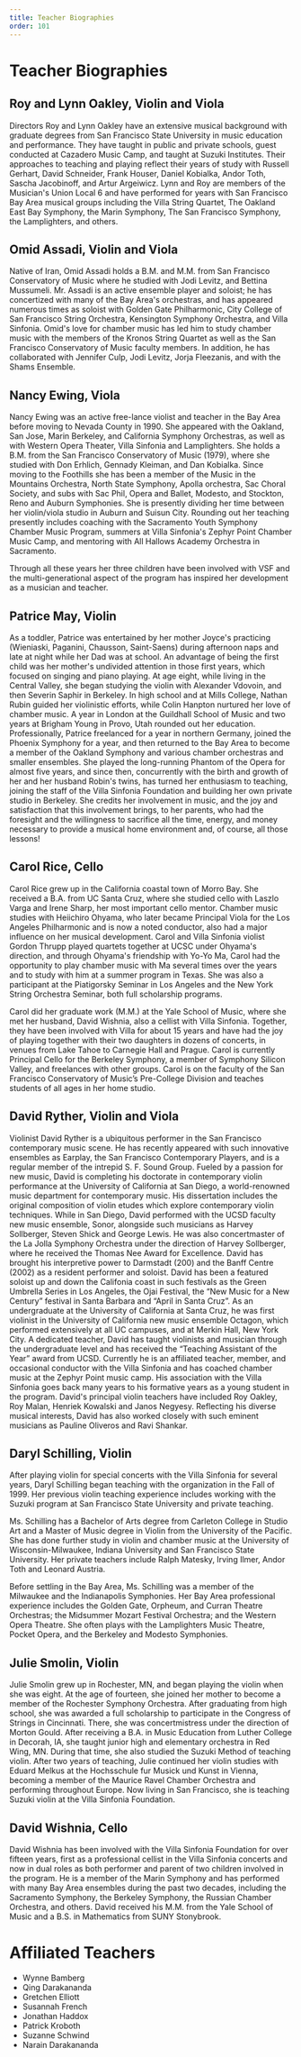 ```yaml
---
title: Teacher Biographies
order: 101
---
```


# Teacher Biographies

## Roy and Lynn Oakley, Violin and Viola

Directors Roy and Lynn Oakley have an extensive musical background with graduate degrees from San Francisco State University in music education and performance. They have taught in public and private schools, guest conducted at Cazadero Music Camp, and taught at Suzuki Institutes. Their approaches to teaching and playing reflect their years of study with Russell Gerhart, David Schneider, Frank Houser, Daniel Kobialka, Andor Toth, Sascha Jacobinoff, and Artur Argeiwicz. Lynn and Roy are members of the Musician's Union Local 6 and have performed for years with San Francisco Bay Area musical groups including the Villa String Quartet, The Oakland East Bay Symphony, the Marin Symphony, The San Francisco Symphony, the Lamplighters, and others.


## Omid Assadi, Violin and Viola

Native of Iran, Omid Assadi holds a B.M. and M.M. from San Francisco Conservatory of Music where he studied with Jodi Levitz, and Bettina Mussumeli. Mr. Assadi is an active ensemble player and soloist; he has concertized with many of the Bay Area's orchestras, and has appeared numerous times as soloist with Golden Gate Philharmonic, City College of San Francisco String Orchestra, Kensington Symphony Orchestra, and Villa Sinfonia. Omid's love for chamber music has led him to study chamber music with the members of the Kronos String Quartet as well as the San Francisco Conservatory of Music faculty members. In addition, he has collaborated with Jennifer Culp, Jodi Levitz, Jorja Fleezanis, and with the Shams Ensemble.


## Nancy Ewing, Viola

Nancy Ewing was an active free-lance violist and teacher in the Bay Area before moving to Nevada County in 1990. She appeared with the Oakland, San Jose, Marin Berkeley, and California Symphony Orchestras, as well as with Western Opera Theater, Villa Sinfonia and Lamplighters. She holds a B.M. from the San Francisco Conservatory of Music (1979), where she studied with Don Erhlich, Gennady Kleiman, and Dan Kobialka. Since moving to the Foothills she has been a member of the Music in the Mountains Orchestra, North State Symphony, Apolla orchestra, Sac Choral Society, and subs with Sac Phil, Opera and Ballet, Modesto, and Stockton, Reno and Auburn Symphonies.  She is presently dividing her time between her violin/viola studio in Auburn and Suisun City. Rounding out her teaching presently includes coaching with the Sacramento Youth Symphony Chamber Music Program, summers at Villa Sinfonia's Zephyr Point Chamber Music Camp, and mentoring with All Hallows Academy Orchestra in Sacramento.

Through all these years her three children have been involved with VSF and the multi-generational aspect of the program has inspired her development as a musician and teacher.

## Patrice May, Violin

As a toddler, Patrice was entertained by her mother Joyce's practicing (Wieniaski, Paganini, Chausson, Saint-Saens) during afternoon naps and late at night while her Dad was at school. An advantage of being the first child was her mother's undivided attention in those first years, which focused on singing and piano playing. At age eight, while living in the Central Valley, she began studying the violin with Alexander Vdovoin, and then Severin Saphir in Berkeley. In high school and at Mills College, Nathan Rubin guided her violinistic efforts, while Colin Hanpton nurtured her love of chamber music. A year in London at the Guildhall School of Music and two years at Brigham Young in Provo, Utah rounded out her education. Professionally, Patrice freelanced for a year in northern Germany, joined the Phoenix Symphony for a year, and then returned to the Bay Area to become a member of the Oakland Symphony and various chamber orchestras and smaller ensembles. She played the long-running Phantom of the Opera for almost five years, and since then, concurrently with the birth and growth of her and her husband Robin's twins, has turned her enthusiasm to teaching, joining the staff of the Villa Sinfonia Foundation and building her own private studio in Berkeley. She credits her involvement in music, and the joy and satisfaction that this involvement brings, to her parents, who had the foresight and the willingness to sacrifice all the time, energy, and money necessary to provide a musical home environment and, of course, all those lessons!


## Carol Rice, Cello

Carol Rice grew up in the California coastal town of Morro Bay. She received a B.A. from UC Santa Cruz, where she studied cello with Laszlo Varga and Irene Sharp, her most important cello mentor. Chamber music studies with Heiichiro Ohyama, who later became Principal Viola for the Los Angeles Philharmonic and is now a noted conductor, also had a major influence on her musical development. Carol and Villa Sinfonia violist Gordon Thrupp played quartets together at UCSC under Ohyama's direction, and through Ohyama's friendship with Yo-Yo Ma, Carol had the opportunity to play chamber music with Ma several times over the years and to study with him at a summer program in Texas. She was also a participant at the Piatigorsky Seminar in Los Angeles and the New York String Orchestra Seminar, both full scholarship programs.

Carol did her graduate work (M.M.) at the Yale School of Music, where she met her husband, David Wishnia, also a cellist with Villa Sinfonia. Together, they have been involved with Villa for about 15 years and have had the joy of playing together with their two daughters in dozens of concerts, in venues from Lake Tahoe to Carnegie Hall and Prague. Carol is currently Principal Cello for the Berkeley Symphony, a member of Symphony Silicon Valley, and freelances with other groups. Carol is on the faculty of the San Francisco Conservatory of Music’s Pre-College Division and teaches students of all ages in her home studio.

## David Ryther, Violin and Viola

Violinist David Ryther is a ubiquitous performer in the San Francisco contemporary music scene. He has recently appeared with such innovative ensembles as Earplay, the San Francisco Contemporary Players, and is a regular member of the intrepid S. F. Sound Group. Fueled by a passion for new music, David is completing his doctorate in contemporary violin performance at the University of California at San Diego, a world-renowned music department for contemporary music. His dissertation includes the original composition of violin etudes which explore contemporary violin techniques. While in San Diego, David performed with the UCSD faculty new music ensemble, Sonor, alongside such musicians as Harvey Sollberger, Steven Shick and George Lewis. He was also concertmaster of the La Jolla Symphony Orchestra under the direction of Harvey Sollberger, where he received the Thomas Nee Award for Excellence. David has brought his interpretive power to Darmstadt (200) and the Banff Centre (2002) as a resident performer and soloist. David has been a featured soloist up and down the Califonia coast in such festivals as the Green Umbrella Series in Los Angeles, the Ojai Festival, the “New Music for a New Century” festival in Santa Barbara and “April in Santa Cruz”. As an undergraduate at the University of California at Santa Cruz, he was first violinist in the University of California new music ensemble Octagon, which performed extensively at all UC campuses, and at Merkin Hall, New York City. A dedicated teacher, David has taught violinists and musician through the undergraduate level and has received the “Teaching Assistant of the Year” award from UCSD. Currently he is an affiliated teacher, member, and occasional conductor with the Villa Sinfonia and has coached chamber music at the Zephyr Point music camp. His association with the Villa Sinfonia goes back many years to his formative years as a young student in the program. David's principal violin teachers have included Roy Oakley, Roy Malan, Henriek Kowalski and Janos Negyesy. Reflecting his diverse musical interests, David has also worked closely with such eminent musicians as Pauline Oliveros and Ravi Shankar.

## Daryl Schilling, Violin

After playing violin for special concerts with the Villa Sinfonia for several years, Daryl Schilling began teaching with the organization in the Fall of 1999. Her previous violin teaching experience includes working with the Suzuki program at San Francisco State University and private teaching.

Ms. Schilling has a Bachelor of Arts degree from Carleton College in Studio Art and a Master of Music degree in Violin from the University of the Pacific. She has done further study in violin and chamber music at the University of Wisconsin-Milwaukee, Indiana University and San Francisco State University. Her private teachers include Ralph Matesky, Irving Ilmer, Andor Toth and Leonard Austria.

Before settling in the Bay Area, Ms. Schilling was a member of the Milwaukee and the Indianapolis Symphonies. Her Bay Area professional experience includes the Golden Gate, Orpheum, and Curran Theatre Orchestras; the Midsummer Mozart Festival Orchestra; and the Western Opera Theatre. She often plays with the Lamplighters Music Theatre, Pocket Opera, and the Berkeley and Modesto Symphonies.

## Julie Smolin, Violin

Julie Smolin grew up in Rochester, MN, and began playing the violin when she was eight. At the age of fourteen, she joined her mother to become a member of the Rochester Symphony Orchestra. After graduating from high school, she was awarded a full scholarship to participate in the Congress of Strings in Cincinnati. There, she was concertmistress under the direction of Morton Gould. After receiving a B.A. in Music Education from Luther College in Decorah, IA, she taught junior high and elementary orchestra in Red Wing, MN. During that time, she also studied the Suzuki Method of teaching violin. After two years of teaching, Julie continued her violin studies with Eduard Melkus at the Hochsschule fur Musick und Kunst in Vienna, becoming a member of the Maurice Ravel Chamber Orchestra and performing throughout Europe. Now living in San Francisco, she is teaching Suzuki violin at the Villa Sinfonia Foundation.

## David Wishnia, Cello

David Wishnia has been involved with the Villa Sinfonia Foundation for over fifteen years, first as a professional cellist in the Villa Sinfonia concerts and now in dual roles as both performer and parent of two children involved in the program. He is a member of the Marin Symphony and has performed with many Bay Area ensembles during the past two decades, including the Sacramento Symphony, the Berkeley Symphony, the Russian Chamber Orchestra, and others. David received his M.M. from the Yale School of Music and a B.S. in Mathematics from SUNY Stonybrook.

# Affiliated Teachers

- Wynne Bamberg
- Qing Darakananda
- Gretchen Elliott
- Susannah French
- Jonathan Haddox
- Patrick Kroboth
- Suzanne Schwind
- Narain Darakananda
